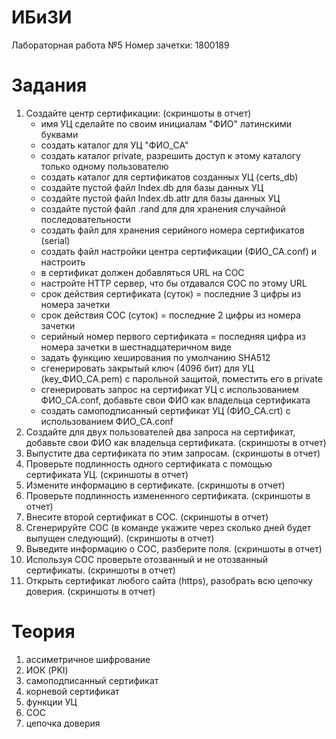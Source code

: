 # ИБиЗИ
Лабораторная работа №5 
Номер зачетки: 1800189
# Задания
1. Создайте центр сертификации: (скриншоты в отчет)  
   - имя УЦ сделайте по своим инициалам "ФИО" латинскими буквами
   - создать каталог для УЦ "ФИО_CA"
   - создать каталог private, разрешить доступ к этому каталогу только одному пользователю
   - создать каталог для сертификатов созданных УЦ (certs_db)
   - создайте пустой файл Index.db для базы данных УЦ
   - создайте пустой файл Index.db.attr для базы данных УЦ
   - создайте пустой файл .rand для для хранения случайной последовательности
   - создать файл для хранения серийного номера сертификатов (serial)
   - создать файл настройки центра сертификации (ФИО_CA.conf) и настроить
   - в сертификат должен добавляться URL на СОС
   - настройте HTTP сервер, что бы отдавался СОС по этому URL
   - срок действия сертификата (суток) = последние 3 цифры из номера зачетки
   - срок действия СОС (суток) = последние 2 цифры из номера зачетки
   - серийный номер первого сертификата =  последняя  цифра из номера зачетки в шестнадцатеричном виде
   - задать функцию хеширования по умолчанию SHA512
   - сгенерировать закрытый ключ (4096 бит) для УЦ (key_ФИО_CA.pem) с парольной защитой, поместить его в private
   - сгенерировать запрос на сертификат УЦ  с использованием ФИО_CA.conf, добавьте свои ФИО как владельца сертификата
   - создать самоподписанный сертификат УЦ (ФИО_CA.crt) с использованием ФИО_CA.conf
2. Создайте для двух пользователей два запроса на сертификат, добавьте свои ФИО как владельца сертификата. (скриншоты в отчет)  
3. Выпустите два сертификата по этим запросам. (скриншоты в отчет)  
4. Проверьте подлинность одного сертификата с помощью сертификата УЦ. (скриншоты в отчет)  
5. Измените информацию в сертификате. (скриншоты в отчет)  
6. Проверьте подлинность измененного сертификата. (скриншоты в отчет)  
7. Внесите второй сертификат в СОС. (скриншоты в отчет)  
8. Сгенерируйте СОС (в команде укажите через сколько дней будет выпущен следующий). (скриншоты в отчет)  
9. Выведите информацию о СОС, разберите поля. (скриншоты в отчет)  
10. Используя СОС проверьте отозванный и не отозванный сертификаты. (скриншоты в отчет)  
11. Открыть сертификат любого сайта (https), разобрать всю цепочку доверия. (скриншоты в отчет)
# Теория
1. ассиметричное шифрование  
2. ИОК (PKI)  
3. самоподписанный сертификат  
4. корневой сертификат  
5. функции УЦ  
6. СОС  
7. цепочка доверия

